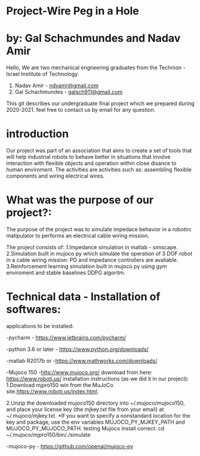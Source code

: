 # Project-Wire Peg in a Hole 
# by: Gal Schachmundes and Nadav Amir

Hello,
We are two mechanical engneering graduates from the Technion - Israel Institute of Technology.
1. Nadav Amir - ndvamr@gmail.com
2. Gal Schachmundes - galsch911@gmail.com 

This git describes our undergraduate final project which we prepared during 2020-2021. 
feel free to contact us by email for any question.

# introduction
Our project was part of an association that aims to create a set of tools that will help industrial robots to behave better in situations that involve interaction with flexible objects and operation within close disance to human enviroment.
The activities are activities such as: assembling flexible components and wiring electrical wires.

# What was the purpose of our project?:
The purpose of the project was to simulate impedace behavior in a robotirc matipulator to performs an electrical cable wiring mission.

The project consists of:
1.Impedance simulation in matlab - simscape.
2.Simulation built in mujoco py which simulate the operation of 3 DOF robot in a cable wiring mission: PD and impedance controllers are avaliable.
3.Reinforcement learning simulation built in mujoco py using gym enviroment and stable baselines DDPG algoritm.  


# Technical data - Installation of softwares:

applications to be installed:

-pycharm - https://www.jetbrains.com/pycharm/

-python 3.6 or later - https://www.python.org/downloads/

-matlab R2017b or  -https://www.mathworks.com/downloads/

-Mujoco 150 -http://www.mujoco.org/
    download from here: https://www.roboti.us/
    installation instructions (as we did it in our project):
        1.Download mjpro150 win from the MuJoCo site.https://www.roboti.us/index.html.
       
       
       
   2.Unzip the downloaded mujoco150 directory into ~/.mujoco/mujoco150, and place your license key (the mjkey.txt file from your email) at ~/.mujoco/mjkey.txt.
        *If you want to specify a nonstandard location for the key and package, use the env variables MUJOCO_PY_MJKEY_PATH and MUJOCO_PY_MUJOCO_PATH.
    testing Mujoco install correct: cd ~/.mujoco/mjpro150/bin/./simulate
        
 -mujoco-py - https://github.com/openai/mujoco-py


